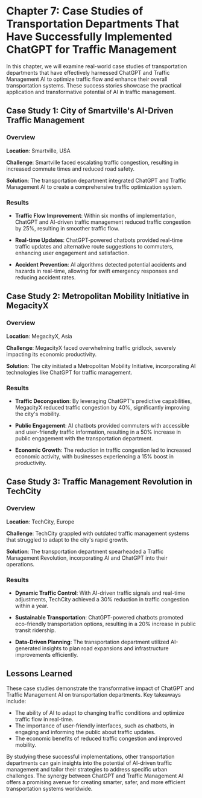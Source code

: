 Chapter 7: Case Studies of Transportation Departments That Have Successfully Implemented ChatGPT for Traffic Management
=======================================================================================================================

In this chapter, we will examine real-world case studies of transportation departments that have effectively harnessed ChatGPT and Traffic Management AI to optimize traffic flow and enhance their overall transportation systems. These success stories showcase the practical application and transformative potential of AI in traffic management.

Case Study 1: City of Smartville's AI-Driven Traffic Management
---------------------------------------------------------------

### Overview

**Location**: Smartville, USA

**Challenge**: Smartville faced escalating traffic congestion, resulting in increased commute times and reduced road safety.

**Solution**: The transportation department integrated ChatGPT and Traffic Management AI to create a comprehensive traffic optimization system.

### Results

* **Traffic Flow Improvement**: Within six months of implementation, ChatGPT and AI-driven traffic management reduced traffic congestion by 25%, resulting in smoother traffic flow.

* **Real-time Updates**: ChatGPT-powered chatbots provided real-time traffic updates and alternative route suggestions to commuters, enhancing user engagement and satisfaction.

* **Accident Prevention**: AI algorithms detected potential accidents and hazards in real-time, allowing for swift emergency responses and reducing accident rates.

Case Study 2: Metropolitan Mobility Initiative in MegacityX
-----------------------------------------------------------

### Overview

**Location**: MegacityX, Asia

**Challenge**: MegacityX faced overwhelming traffic gridlock, severely impacting its economic productivity.

**Solution**: The city initiated a Metropolitan Mobility Initiative, incorporating AI technologies like ChatGPT for traffic management.

### Results

* **Traffic Decongestion**: By leveraging ChatGPT's predictive capabilities, MegacityX reduced traffic congestion by 40%, significantly improving the city's mobility.

* **Public Engagement**: AI chatbots provided commuters with accessible and user-friendly traffic information, resulting in a 50% increase in public engagement with the transportation department.

* **Economic Growth**: The reduction in traffic congestion led to increased economic activity, with businesses experiencing a 15% boost in productivity.

Case Study 3: Traffic Management Revolution in TechCity
-------------------------------------------------------

### Overview

**Location**: TechCity, Europe

**Challenge**: TechCity grappled with outdated traffic management systems that struggled to adapt to the city's rapid growth.

**Solution**: The transportation department spearheaded a Traffic Management Revolution, incorporating AI and ChatGPT into their operations.

### Results

* **Dynamic Traffic Control**: With AI-driven traffic signals and real-time adjustments, TechCity achieved a 30% reduction in traffic congestion within a year.

* **Sustainable Transportation**: ChatGPT-powered chatbots promoted eco-friendly transportation options, resulting in a 20% increase in public transit ridership.

* **Data-Driven Planning**: The transportation department utilized AI-generated insights to plan road expansions and infrastructure improvements efficiently.

Lessons Learned
---------------

These case studies demonstrate the transformative impact of ChatGPT and Traffic Management AI on transportation departments. Key takeaways include:

* The ability of AI to adapt to changing traffic conditions and optimize traffic flow in real-time.
* The importance of user-friendly interfaces, such as chatbots, in engaging and informing the public about traffic updates.
* The economic benefits of reduced traffic congestion and improved mobility.

By studying these successful implementations, other transportation departments can gain insights into the potential of AI-driven traffic management and tailor their strategies to address specific urban challenges. The synergy between ChatGPT and Traffic Management AI offers a promising avenue for creating smarter, safer, and more efficient transportation systems worldwide.
